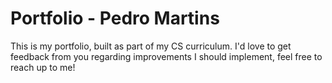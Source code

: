 # Portfolio - Pedro Martins
This is my portfolio, built as part of my CS curriculum. I'd love to get feedback from you regarding improvements I should implement, feel free to reach up to me!
